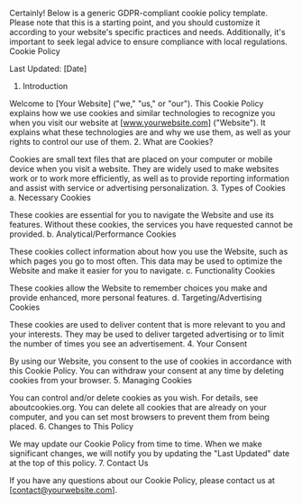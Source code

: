 Certainly! Below is a generic GDPR-compliant cookie policy template. Please note that this is a starting point, and you should customize it according to your website's specific practices and needs. Additionally, it's important to seek legal advice to ensure compliance with local regulations.
Cookie Policy

Last Updated: [Date]
1. Introduction

Welcome to [Your Website] ("we," "us," or "our"). This Cookie Policy explains how we use cookies and similar technologies to recognize you when you visit our website at [www.yourwebsite.com] ("Website"). It explains what these technologies are and why we use them, as well as your rights to control our use of them.
2. What are Cookies?

Cookies are small text files that are placed on your computer or mobile device when you visit a website. They are widely used to make websites work or to work more efficiently, as well as to provide reporting information and assist with service or advertising personalization.
3. Types of Cookies
a. Necessary Cookies

These cookies are essential for you to navigate the Website and use its features. Without these cookies, the services you have requested cannot be provided.
b. Analytical/Performance Cookies

These cookies collect information about how you use the Website, such as which pages you go to most often. This data may be used to optimize the Website and make it easier for you to navigate.
c. Functionality Cookies

These cookies allow the Website to remember choices you make and provide enhanced, more personal features.
d. Targeting/Advertising Cookies

These cookies are used to deliver content that is more relevant to you and your interests. They may be used to deliver targeted advertising or to limit the number of times you see an advertisement.
4. Your Consent

By using our Website, you consent to the use of cookies in accordance with this Cookie Policy. You can withdraw your consent at any time by deleting cookies from your browser.
5. Managing Cookies

You can control and/or delete cookies as you wish. For details, see aboutcookies.org. You can delete all cookies that are already on your computer, and you can set most browsers to prevent them from being placed.
6. Changes to This Policy

We may update our Cookie Policy from time to time. When we make significant changes, we will notify you by updating the "Last Updated" date at the top of this policy.
7. Contact Us

If you have any questions about our Cookie Policy, please contact us at [contact@yourwebsite.com].
